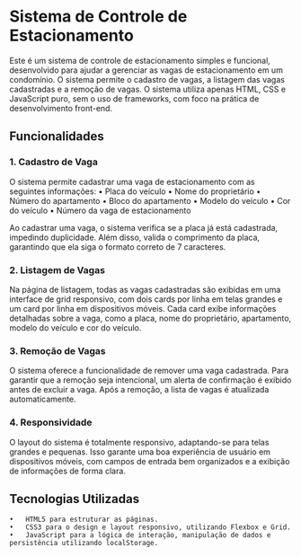 # Sistema de Controle de Estacionamento

Este é um sistema de controle de estacionamento simples e funcional, desenvolvido para ajudar a gerenciar as vagas de estacionamento em um condomínio. O sistema permite o cadastro de vagas, a listagem das vagas cadastradas e a remoção de vagas. O sistema utiliza apenas HTML, CSS e JavaScript puro, sem o uso de frameworks, com foco na prática de desenvolvimento front-end.

## Funcionalidades

### 1. Cadastro de Vaga

O sistema permite cadastrar uma vaga de estacionamento com as seguintes informações:
	•	Placa do veículo
	•	Nome do proprietário
	•	Número do apartamento
	•	Bloco do apartamento
	•	Modelo do veículo
	•	Cor do veículo
	•	Número da vaga de estacionamento

Ao cadastrar uma vaga, o sistema verifica se a placa já está cadastrada, impedindo duplicidade. Além disso, valida o comprimento da placa, garantindo que ela siga o formato correto de 7 caracteres.

### 2. Listagem de Vagas

Na página de listagem, todas as vagas cadastradas são exibidas em uma interface de grid responsivo, com dois cards por linha em telas grandes e um card por linha em dispositivos móveis. Cada card exibe informações detalhadas sobre a vaga, como a placa, nome do proprietário, apartamento, modelo do veículo e cor do veículo.

### 3. Remoção de Vagas

O sistema oferece a funcionalidade de remover uma vaga cadastrada. Para garantir que a remoção seja intencional, um alerta de confirmação é exibido antes de excluir a vaga. Após a remoção, a lista de vagas é atualizada automaticamente.

### 4. Responsividade

O layout do sistema é totalmente responsivo, adaptando-se para telas grandes e pequenas. Isso garante uma boa experiência de usuário em dispositivos móveis, com campos de entrada bem organizados e a exibição de informações de forma clara.

## Tecnologias Utilizadas
	•	HTML5 para estruturar as páginas.
	•	CSS3 para o design e layout responsivo, utilizando Flexbox e Grid.
	•	JavaScript para a lógica de interação, manipulação de dados e persistência utilizando localStorage.
